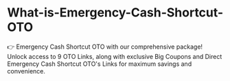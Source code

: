 # What-is-Emergency-Cash-Shortcut-OTO
👉 Emergency Cash Shortcut OTO with our comprehensive package! Unlock access to 9 OTO Links, along with exclusive Big Coupons and Direct Emergency Cash Shortcut OTO's Links for maximum savings and convenience.
